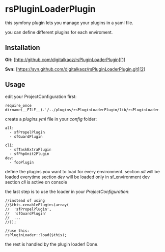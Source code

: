 rsPluginLoaderPlugin
============

this symfony plugin lets you manage your plugins in a yaml file.

you can define different plugins for each enviroment.

Installation
------------
**Git:** [http://github.com/digitalkaoz/rsPluginLoaderPlugin][1]

**Svn:** [https://svn.github.com/digitalkaoz/rsPluginLoaderPlugin.git][2]

Usage
-----
edit your ProjectConfiguration first:

    require_once dirname(__FILE__).'/../plugins/rsPluginLoaderPlugin/lib/rsPluginLoader.class.php';

create a *plugins.yml* file in your *config* folder:

    all:
      - sfPropelPlugin
      - sfGuardPlugin

    cli:
      - sfTaskExtraPlugin
      - sfPhpUnit2Plugin
    dev:
      - fooPlugin

define the plugins you want to load for every environment.
section *all* will be loaded everytime
section *dev* will be loaded only in sf_environment dev
section *cli* is active on console

the last step is to use the loader in your *ProjectConfiguration*:

    //instead of using
    //$this->enablePlugins(array(
    //  'sfPropelPlugin',
    //  'sfGuardPlugin'
    //  ...
    //));

    //use this:
    rsPluginLoader::load($this);

the rest is handled by the plugin loader!
Done.

  [1]: http://github.com/digitalkaoz/rsPluginLoaderPlugin "official git repository"
  [2]: https://svn.github.com/digitalkaoz/rsPluginLoaderPlugin.git "git-svn repository"


